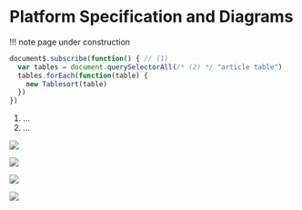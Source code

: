 # Platform Specification and Diagrams

!!! note page under construction

``` js
document$.subscribe(function() { // (1)
  var tables = document.querySelectorAll(/* (2) */ "article table")
  tables.forEach(function(table) {
    new Tablesort(table)
  })
})
```

1. ...
2. ...


![](diagram1.png)



![](diagram2.png)



![](diagram3.png)


![](diagram4.png)
